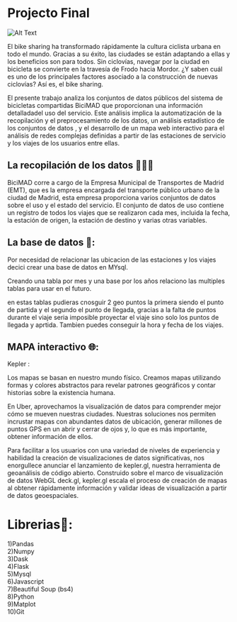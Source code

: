 
# Projecto Final


![Alt Text](https://media.giphy.com/media/3o6ZsTkBAj89rkCS52/giphy.gif)


El bike sharing ha transformado rápidamente la cultura ciclista urbana en todo el mundo. Gracias a su éxito, las ciudades se están adaptando a ellas y los beneficios son para todos.
Sin ciclovías, navegar por la ciudad en bicicleta se convierte en la travesía de Frodo hacia Mordor. ¿Y saben cuál es uno de los principales factores asociado a la construcción de nuevas ciclovías? Así es, el bike sharing.

El presente trabajo analiza los conjuntos de datos públicos del sistema de bicicletas compartidas BiciMAD que proporcionan una información detalladadel uso del servicio. Este análisis implica la automatización de la recopilación y el preprocesamiento de los datos, un análisis estadístico de los conjuntos
de datos , y el desarrollo de un mapa web interactivo para el análisis de redes complejas definidas a partir de las estaciones de servicio y los viajes de los usuarios entre ellas.

## La recopilación de los datos 👷🏼‍♂️

BiciMAD corre a cargo de la Empresa Municipal de Transportes de Madrid (EMT), que es la empresa encargada del transporte público urbano de la ciudad de Madrid, esta empresa proporciona varios conjuntos de datos sobre el uso y el estado del servicio. El conjunto de datos de uso contiene un registro de todos los viajes que se realizaron cada mes, incluida la fecha, la estación de origen, la estación de destino y varias otras variables.

## La base de datos 💫:

Por necesidad de relacionar las ubicacion de las estaciones y los viajes decici crear una base de datos en MYsql. 

Creando una tabla por mes y una base por los años relaciono las multiples tablas para usar en el futuro.

en estas tablas pudieras cnosguir 2 geo puntos la primera siendo el punto de partida y el segundo el punto de llegada, gracias a la falta de puntos durante el viaje seria imposible proyectar el viaje sino solo los puntos de llegada y aprtida. Tambien puedes conseguir la hora y fecha de los viajes.


## MAPA interactivo 🌐:

Kepler : 

Los mapas se basan en nuestro mundo físico. Creamos mapas utilizando formas y colores abstractos para revelar patrones geográficos y contar historias sobre la existencia humana.

En Uber, aprovechamos la visualización de datos para comprender mejor cómo se mueven nuestras ciudades. Nuestras soluciones nos permiten incrustar mapas con abundantes datos de ubicación, generar millones de puntos GPS en un abrir y cerrar de ojos y, lo que es más importante, obtener información de ellos.

Para facilitar a los usuarios con una variedad de niveles de experiencia y habilidad la creación de visualizaciones de datos significativas, nos enorgullece anunciar el lanzamiento de kepler.gl, nuestra herramienta de geoanálisis de código abierto. Construido sobre el marco de visualización de datos WebGL deck.gl, kepler.gl escala el proceso de creación de mapas al obtener rápidamente información y validar ideas de visualización a partir de datos geoespaciales.


# Librerias📑:

1)Pandas\
2)Numpy\
3)Dask\
4)Flask\
5)Mysql\
6)Javascript\
7)Beautiful Soup (bs4)\
8)Python\
9)Matplot\
10)Git






